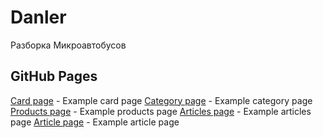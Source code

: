 # Danler

Разборка Микроавтобусов

## GitHub Pages

[Card page](https://valeriykobysh.github.io/danler/dist/card.html) - Example card page
[Category page](https://valeriykobysh.github.io/danler/dist/category.html) - Example category page
[Products page](https://valeriykobysh.github.io/danler/dist/category.html) - Example products page
[Articles page](https://valeriykobysh.github.io/danler/dist/category.html) - Example articles page
[Article page](https://valeriykobysh.github.io/danler/dist/category.html) - Example article page